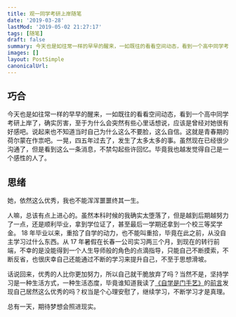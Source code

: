 ```yaml
---
title: 观一同学考研上岸随笔
date: '2019-03-28'
lastMod: '2019-05-02 21:27:17'
tags: [随笔]
draft: false
summary: 今天也是如往常一样的早早的醒来，一如既往的看看空间动态，看到一个高中同学考研上岸了，确实厉害，至于为什么会突然有些心里话想说，应该是曾经对她很有好感吧。
images: []
layout: PostSimple
canonicalUrl:
---
```


## 巧合

今天也是如往常一样的早早的醒来，一如既往的看看空间动态，看到一个高中同学考研上岸了，确实厉害，至于为什么会突然有些心里话想说，应该是曾经对她很有好感吧。说起来也不知道当时自己为什么这么不要脸，这么自信。这就是青春期的荷尔蒙在作祟吧。一晃，四五年过去了，发生了太多太多的事。虽然现在已经很少沟通了，但是看到这么一条消息，不禁勾起些许回忆。毕竟我也越发觉得自己是一个感性的人了。

## 思绪

她，依然这么优秀，我也不能浑浑噩噩终其一生。

人嘛，总该有点上进心的。虽然本科时候的我确实太堕落了，但是越到后期越努力了一点，还是顺利毕业，拿到学位证了，甚至最后一学期还拿到一个校三等奖学金。 18 年毕业以来，重拾了自学的动力，也不能叫重拾，毕竟在此之前，从没自主学习过什么东西。从 17 年暑假在长春一公司实习两三个月，到现在的转行前端，不幸的是没能得到一个人生导师般的角色的点滴指导，只能自己不断摸索，不断反省，也很庆幸自己还能通过不断的学习来提升自己，不至于思想滑坡。

话说回来，优秀的人比你更加努力，所以自己就干脆放弃了吗？当然不是，坚持学习是一种生活方式，一种生活态度，毕竟谁知道我读了[《自学是门手艺》](https://github.com/selfteaching/the-craft-of-selfteaching)的[前言](https://github.com/selfteaching/the-craft-of-selfteaching/blob/master/01.preface.ipynb)发现自己居然这么优秀的吗？权当是个心理安慰了，继续学习，不断学习才是真理。

总有一天，期待梦想会照进现实。
